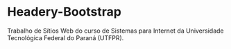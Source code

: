 # Headery-Bootstrap
Trabalho de Sítios Web do curso de Sistemas para Internet da Universidade Tecnológica Federal do Paraná (UTFPR).
